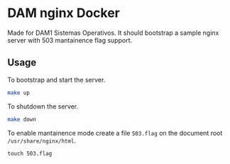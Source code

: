 # DAM nginx Docker

Made for DAM1 Sistemas Operativos. It should bootstrap a sample nginx server with 503 mantainence flag support.

## Usage

To bootstrap and start the server.

```bash
make up
```

To shutdown the server.

```bash
make down
```

To enable mantainence mode create a file `503.flag` on the document root `/usr/share/nginx/html`.

```
touch 503.flag
```
